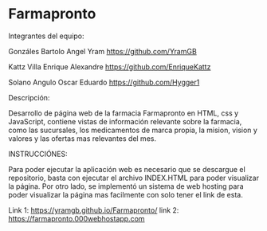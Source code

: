 # Farmapronto

Integrantes del equipo:

Gonzáles Bartolo Angel Yram https://github.com/YramGB

Kattz Villa Enrique Alexandre  https://github.com/EnriqueKattz

Solano Angulo Oscar Eduardo https://github.com/Hygger1
  
Descripción:

Desarrollo de página web de la farmacia Farmapronto en HTML, css y JavaScript, contiene vistas de información relevante sobre la farmacia, como las sucursales, 
los medicamentos de marca propia, la mision, vision y valores y las ofertas mas relevantes del mes.

INSTRUCCIÓNES:
  
Para poder ejecutar la aplicación web es necesario que se descargue el repositorio, basta con ejecutar el archivo INDEX.HTML para poder visualizar la página.
Por otro lado, se implementó un sistema de web hosting para poder visualizar la página mas facilmente con solo tener el link de esta.

Link 1: https://yramgb.github.io/Farmapronto/
link 2: https://farmapronto.000webhostapp.com

